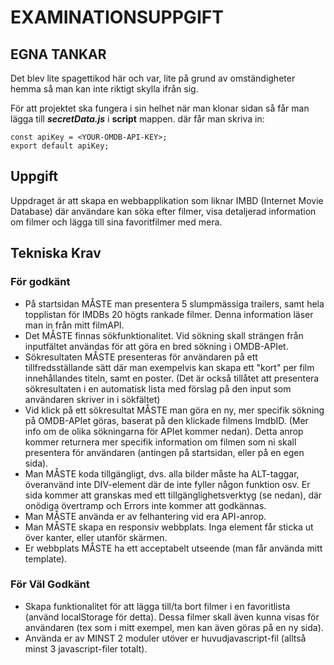 # EXAMINATIONSUPPGIFT

## EGNA TANKAR
Det blev lite spagettikod här och var, lite på grund av omständigheter hemma så man kan inte riktigt skylla ifrån sig. 

För att projektet ska fungera i sin helhet när man klonar sidan så får man lägga till ***secretData.js*** i **script** mappen. där får man skriva in: 

```
const apiKey = <YOUR-OMDB-API-KEY>;
export default apiKey;
```


## Uppgift

Uppdraget är att skapa en webbapplikation som liknar IMBD (Internet Movie Database) där användare kan söka efter filmer, visa detaljerad information om filmer och lägga till sina favoritfilmer med mera.

## Tekniska Krav

### För godkänt

* På startsidan MÅSTE man presentera 5 slumpmässiga trailers, samt hela topplistan för IMDBs 20 högts rankade filmer. Denna information läser man in från mitt filmAPI.
* Det MÅSTE finnas sökfunktionalitet. Vid sökning skall strängen från inputfältet användas för att göra en bred sökning i OMDB-APIet.
* Sökresultaten MÅSTE presenteras för användaren på ett tillfredsställande sätt där man exempelvis kan skapa ett "kort" per film innehållandes titeln, samt en poster. (Det är också tillåtet att presentera sökresultaten i en automatisk lista med förslag på den input som användaren skriver in i sökfältet)
* Vid klick på ett sökresultat MÅSTE man göra en ny, mer specifik sökning på OMDB-APIet göras, baserat på den klickade filmens ImdbID. (Mer info om de olika sökningarna för APIet kommer nedan). Detta anrop kommer returnera mer specifik information om filmen som ni skall presentera för användaren (antingen på startsidan, eller på en egen sida).
* Man MÅSTE koda tillgängligt, dvs. alla bilder måste ha ALT-taggar, överanvänd inte DIV-element där de inte fyller någon funktion osv. Er sida kommer att granskas med ett tillgänglighetsverktyg (se nedan), där onödiga övertramp och Errors inte kommer att godkännas.
* Man MÅSTE använda er av felhantering vid era API-anrop.
* Man MÅSTE skapa en responsiv webbplats. Inga element får sticka ut över kanter, eller utanför skärmen.
* Er webbplats MÅSTE ha ett acceptabelt utseende (man får använda mitt template).

### För Väl Godkänt
* Skapa funktionalitet för att lägga till/ta bort filmer i en favoritlista (använd localStorage för detta). Dessa filmer skall även kunna visas för användaren (tex som i mitt exempel, men kan även göras på en ny sida).
* Använda er av MINST 2 moduler utöver er huvudjavascript-fil (alltså minst 3 javascript-filer totalt).




